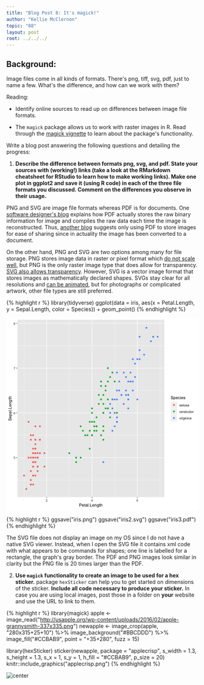 ```yaml
---
title: "Blog Post 8: It's magick!"
author: "Kellie McClernon"
topic: "08"
layout: post
root: ../../../
---
```


## Background:

Image files come in all kinds of formats. There's png, tiff, svg, pdf, just to name a few. What's the difference, and how can we work with them?

Reading: 

  - Identify online sources to read up on differences between image file formats. 

  - The `magick` package allows us to work with raster images in R. Read through the  [magick vignette](https://cran.r-project.org/web/packages/magick/vignettes/intro.html) to learn about the package's functionality.

Write a blog post answering the following questions and detailing the progress: 

1. **Describe the difference between formats png, svg, and pdf. State your sources with (working!) links (take a look at the RMarkdown cheatsheet for RStudio to learn how to make working links). Make one plot in ggplot2 and save it (using R code) in each of the three file formats you discussed. Comment on the differences you observe in their usage.**  

PNG and SVG are image file formats whereas PDF is for documents. One [software designer's blog](https://blog.idrsolutions.com/2010/04/understanding-the-pdf-file-format-how-are-images-stored/) explains how PDF actually stores the raw binary information for image and compiles the raw data each time the image is reconstructed. Thus, [another blog](https://www.shutterstock.com/blog/jpg-vs-png-vs-pdf) suggests only using PDF to store images for ease of sharing since in actuality the image has been converted to a document.  

On the other hand, PNG and SVG are two options among many for file storage. PNG stores image data in raster or pixel format which [do not scale well](https://quickleft.com/blog/choosing-svg-jpeg-png/), but PNG is the only raster image type that does allow for transparency. [SVG also allows transparency](https://www.pagecloud.com/blog/web-images-png-vs-jpg-vs-gif-vs-svg). However, SVG is a vector image format that stores images as mathematically declared shapes. SVGs stay clear for all resolutions and [can be animated](https://watb.co.uk/blog/5-reasons-you-should-be-using-svgs-over-pngs), but for photographs or complicated artwork, other file types are still preferred.  


{% highlight r %}
library(tidyverse)
ggplot(data = iris, aes(x = Petal.Length, y = Sepal.Length, color = Species)) + 
  geom_point()
{% endhighlight %}

![center](../figure/08/McClernonKellie/unnamed-chunk-1-1.png)

{% highlight r %}
ggsave("iris.png")
ggsave("iris2.svg")
ggsave("iris3.pdf")
{% endhighlight %}

The SVG file does not display an image on my OS since I do not have a native SVG viewer. Instead, when I open the SVG file it contains xml code with what appears to be commands for shapes; one line is labelled for a rectangle, the graph's gray border. The PDF and PNG images look similar in clarity but the PNG file is 20 times larger than the PDF.

2. **Use `magick` functionality to create an image to be used for a hex sticker.**  package `hexSticker` can help you to get started on dimensions of the sticker. **Include all code necessary to produce your sticker.** In case you are using local images, post those in a folder on **your** website and use the URL to link to them.


{% highlight r %}
library(magick)
apple <- image_read("http://usapple.org/wp-content/uploads/2016/02/apple-grannysmith-337x335.png")
newapple <- image_crop(apple, "280x315+25+10") %>% image_background("#BBCDDD") %>%
  image_fill("#CCBAB9", point = "+35+280", fuzz = 15)

library(hexSticker)
sticker(newapple, package = "applecrisp", 
        s_width = 1.3, s_height = 1.3, s_x = 1, s_y = 1,
        h_fill = "#CCBAB9", 
        p_size = 20)
knitr::include_graphics("applecrisp.png")
{% endhighlight %}

![center](.applecrisp.png)
